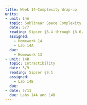 ```yaml
---
title: Week 14—Complexity Wrap-up
units:
- unit: 14A
  topic: Sublinear Space Complexity
  date: 5/7
  reading: Sipser §8.4 through §8.6.
  assigned: 
    - Homework 14
    - Lab 14A
  due:
    - Homework 13
- unit: 14B
  topic: Intractibility
  date: 5/9
  reading: Sipser §9.1
  assigned: 
    - Lab 14B
  due: 
- date: 5/11
  due: Labs 14A and 14B
---
```

